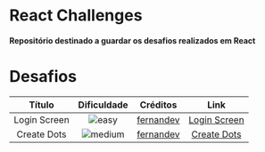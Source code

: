 # React Challenges

#### Repositório destinado a guardar os desafios realizados em React

# Desafios

|    Título    |                       Dificuldade                        |                                       Créditos                                       |                                       Link                                        |
| :----------: | :------------------------------------------------------: | :----------------------------------------------------------------------------------: | :-------------------------------------------------------------------------------: |
| Login Screen | ![easy](https://img.shields.io/badge/-Fácil-brightgreen) | [fernandev](https://www.youtube.com/watch?v=NAtf3T9gG7s&t=365s&ab_channel=fernandev) | [Login Screen](https://github.com/EduCsg/React-Challenges/tree/main/Login-Screen) |
| Create Dots  |  ![medium](https://img.shields.io/badge/-Médio-yellow)   |    [fernandev](https://www.youtube.com/watch?v=qmZLWBOOfVQ&ab_channel=fernandev)     |  [Create Dots](https://github.com/EduCsg/React-Challenges/tree/main/Create-Dots)  |
